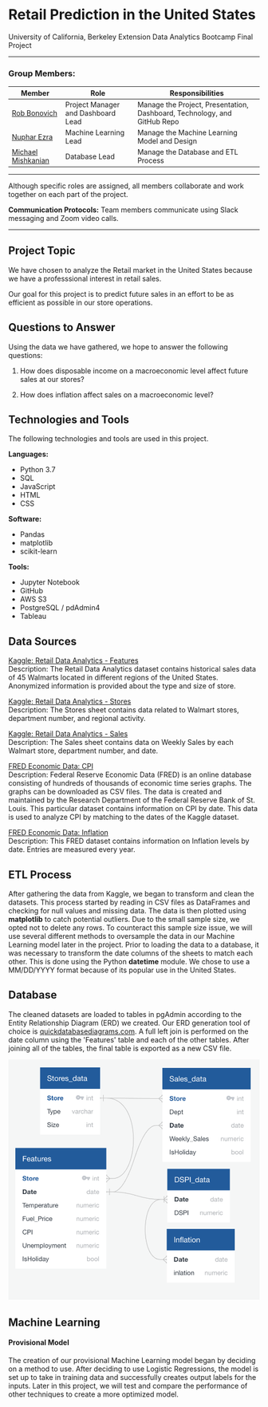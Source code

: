 # Retail Prediction in the United States

University of California, Berkeley Extension Data Analytics Bootcamp Final Project

---

### Group Members:

| Member               	| Role 	                 | Responsibilities                                                 |
|----------------------	|---------------------   | -------------                                                    |
| [Rob Bonovich](https://github.com/rbobo22)|  Project Manager and Dashboard Lead    	 |  Manage the Project, Presentation, Dashboard, Technology, and GitHub Repo   |
| [Nuphar Ezra](https://github.com/nupharezra)    	|  Machine Learning Lead         |  Manage the Machine Learning Model and Design                             |
| [Michael Mishkanian](https://github.com/Mishkanian)       	|  Database Lead |  Manage the Database and ETL Process 	                |

---
Although specific roles are assigned, all members collaborate and work together on each part of the project. 

**Communication Protocols:** Team members communicate using Slack messaging and Zoom video calls.

---

## Project Topic
We have chosen to analyze the Retail market in the United States because we have a professsional interest in retail sales.

Our goal for this project is to predict future sales in an effort to be as efficient as possible in our store operations. 

## Questions to Answer
Using the data we have gathered, we hope to answer the following questions:

1. How does disposable income on a macroeconomic level affect future sales at our stores?

2. How does inflation affect sales on a macroeconomic level?

## Technologies and Tools
The following technologies and tools are used in this project.

**Languages:**
- Python 3.7
- SQL
- JavaScript
- HTML
- CSS

**Software:**
- Pandas
- matplotlib
- scikit-learn

**Tools:**
- Jupyter Notebook
- GitHub
- AWS S3
- PostgreSQL / pdAdmin4
- Tableau

## Data Sources

[Kaggle: Retail Data Analytics - Features](https://www.kaggle.com/manjeetsingh/retaildataset?select=Features+data+set.csv)  
Description: The Retail Data Analytics dataset contains historical sales data of 45 Walmarts located in different regions of the United States. Anonymized information is provided about the type and size of store.

[Kaggle: Retail Data Analytics - Stores](https://www.kaggle.com/manjeetsingh/retaildataset?select=Features+data+set.csv)  
Description: The Stores sheet contains data related to Walmart stores, department number, and regional activity.

[Kaggle: Retail Data Analytics - Sales](https://www.kaggle.com/manjeetsingh/retaildataset?select=Features+data+set.csv)  
Description: The Sales sheet contains data on Weekly Sales by each Walmart store, department number, and date.

[FRED Economic Data: CPI](https://fred.stlouisfed.org)  
Description: Federal Reserve Economic Data (FRED) is an online database consisting of hundreds of thousands of economic time series graphs. The graphs can be downloaded as CSV files. The data is created and maintained by the Research Department of the Federal Reserve Bank of St. Louis. This particular dataset contains information on CPI by date. This data is used to analyze CPI by matching to the dates of the Kaggle dataset.

[FRED Economic Data: Inflation](https://fred.stlouisfed.org)  
Description: This FRED dataset contains information on Inflation levels by date. Entries are measured every year.


## ETL Process

After gathering the data from Kaggle, we began to transform and clean the datasets. This process started by reading in CSV files as DataFrames and checking for null values and missing data. The data is then plotted using **matplotlib** to catch potential outliers. Due to the small sample size, we opted not to delete any rows. To counteract this sample size issue, we will use several different methods to oversample the data in our Machine Learning model later in the project. Prior to loading the data to a database, it was necessary to transform the date columns of the sheets to match each other. This is done using the Python **datetime** module. We chose to use a MM/DD/YYYY format because of its popular use in the United States.

## Database

The cleaned datasets are loaded to tables in pgAdmin according to the Entity Relationship Diagram (ERD) we created. Our ERD generation tool of choice is [quickdatabasediagrams.com](https://www.quickdatabasediagrams.com/). A full left join is performed on the date column using the 'Features' table and each of the other tables. After joining all of the tables, the final table is exported as a new CSV file.

![entity_relationship_diagram](https://github.com/rbono22/Retail_Analysis/blob/main/README_images/retail_erd.png)

## Machine Learning

#### Provisional Model

The creation of our provisional Machine Learning model began by deciding on a method to use. After deciding to use Logistic Regressions, the model is set up to take in training data and successfully creates output labels for the inputs. Later in this project, we will test and compare the performance of other techniques to create a more optimized model.
